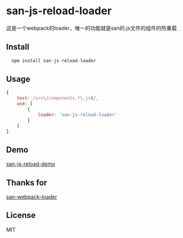 # san-js-reload-loader
这是一个webpack的loader，唯一的功能就是san的.js文件的组件的热重载
## Install

```js
  npm install san-js-reload-loader
```
## Usage

```js
{
    test: /src\/components.*\.js$/,
    use: [
        {
            loader: 'san-js-reload-loader'
        }
    ]
}
```
## Demo
[san-js-reload-demo](https://github.com/xuMINGzhi9/san-js-reload-demo)
## Thanks for
[san-webpack-loader](https://github.com/jiangjiu/san-webpack-loader)
## License
MIT
